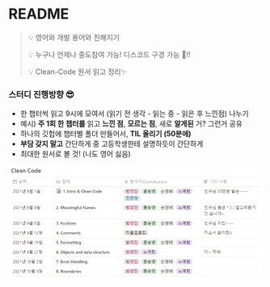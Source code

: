 # README

> 💡 영어와 개발 용어와 친해지기
>
> 💡 누구나 언제나 중도참여 가능! 디스코드 구경 가능 🙂!!
>
> 💡 Clean-Code 원서 읽고 정리✨



### 스터디 진행방향 😎

- 한 챕터씩 읽고 9시에 모여서 (읽기 전 생각 - 읽는 중 - 읽은 후 느낀점) 나누기
- 예시) **주 1회 한 챕터를** 읽고 **느낀 점**, **모르는 점**, 새로 **알게된** 거? 그런거 공유
- 하나의 깃헙에 챕터별 폴더 만들어서, **TIL 올리기 (50분에)**
- **부담 갖지 말고** 간단하게 중 고등학생한테 설명하듯이 간단하게
- 최대한 원서로 볼 것! (나도 영어 싫음)



![image-20211211165650305](README.assets/image-20211211165650305.png)